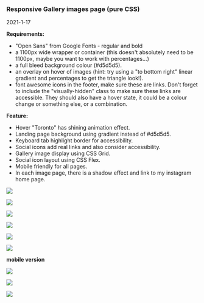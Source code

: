 ### Responsive Gallery images page (pure CSS)

2021-1-17

**Requirements:**

- "Open Sans" from Google Fonts - regular and bold
- a 1100px wide wrapper or container (this doesn't absolutely need to be 1100px, maybe you want to work with percentages...)
- a full bleed background colour (#d5d5d5).
- an overlay on hover of images (hint: try using a "to bottom right" linear gradient and percentages to get the triangle look!).
- font awesome icons in the footer, make sure these are links. Don't forget to include the "visually-hidden" class to make sure these links are accessible. They should also have a hover state, it could be a colour change or something else, or a combination.

**Feature:**

- Hover "Toronto" has shining animation effect.
- Landing page background using gradient instead of #d5d5d5.
- Keyboard tab highlight border for accessibility.
- Social icons add real links and also consider accessibility.
- Gallery image display using CSS Grid.
- Social icon layout using CSS Flex.
- Mobile friendly for all pages.
- In each image page, there is a shadow effect and link to my instagram home page.

![](2021-01-17-19-41-33.png)
<br>

![](2021-01-17-12-12-13.png)
<br>

![](2021-01-17-19-47-18.png)
<br>

![](2021-01-17-19-45-28.png)
<br>

![](2021-01-17-17-58-16.png)
<br>

![](2021-01-17-17-59-08.png)

**mobile version**
<br>

![](2021-01-17-12-13-59.png)
<br>

![](2021-01-17-19-36-29.png)
<br>

![](2021-01-17-19-42-39.png)
